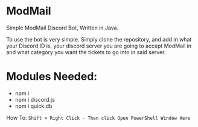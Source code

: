 # ModMail
Simple ModMail Discord Bot, Written in Java.

To use the bot is very simple. Simply clone the repository, and add in what your Discord ID is, your discord server you are going to accept ModMail in and what category you want the tickets to go into in said server.

# Modules Needed:
- npm i
- npm i discord.js
- npm i quick.db

How To: `Shift + Right Click - Then click Open PowerShell Window Here`
